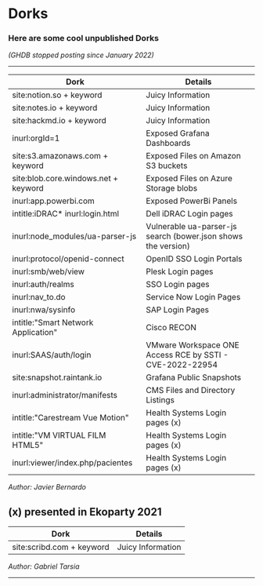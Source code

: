 # Dorks
### Here are some cool unpublished Dorks 
*(GHDB stopped posting since January 2022)*

------------------------------------------------------------------------------

| Dork          | Details       |
| ------------- |-------------|
| site:notion.so + keyword    | Juicy Information |
| site:notes.io + keyword     | Juicy Information |
| site:hackmd.io + keyword    | Juicy Information |
| inurl:orgId=1  | Exposed Grafana Dashboards |
| site:s3.amazonaws.com + keyword   | Exposed Files on Amazon S3 buckets |
| site:blob.core.windows.net + keyword   | Exposed Files on Azure Storage blobs |
| inurl:app.powerbi.com   | Exposed PowerBi Panels |
| intitle:iDRAC* inurl:login.html    | Dell iDRAC Login pages |
| inurl:node_modules/ua-parser-js    | Vulnerable ua-parser-js search (bower.json shows the version) |
| inurl:protocol/openid-connect      | OpenID SSO Login Portals |
| inurl:smb/web/view   | Plesk Login pages |
| inurl:auth/realms   | SSO Login pages |
| inurl:nav_to.do  | Service Now Login Pages |
| inurl:nwa/sysinfo  | SAP Login Pages |
| intitle:"Smart Network Application"  | Cisco RECON |
| inurl:SAAS/auth/login | VMware Workspace ONE Access RCE by SSTI - CVE-2022-22954  |
| site:snapshot.raintank.io | Grafana Public Snapshots |
| inurl:administrator/manifests | CMS Files and Directory Listings |
| intitle:"Carestream Vue Motion" | Health Systems Login pages (x) |
| intitle:"VM VIRTUAL FILM HTML5" | Health Systems Login pages (x) |
| inurl:viewer/index.php/pacientes | Health Systems Login pages (x) |


*Author: Javier Bernardo*

(x) presented in Ekoparty 2021
------------------------------------------------------------------------------


| Dork          | Details       |
| ------------- |-------------|
| site:scribd.com + keyword    | Juicy Information |

*Author: Gabriel Tarsia*

------------------------------------------------------------------------------


